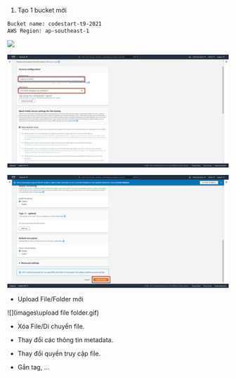 1. Tạo 1 bucket mới

```
Bucket name: codestart-t9-2021
AWS Region: ap-southeast-1
```

![](/images/2021-09-25_17-19-19.png)

![](images\2021-09-25_17-30-11.png)

![](images\2021-09-25_17-33-31.png)

- Upload File/Folder mới

![](images\upload file folder.gif)

- Xóa File/Di chuyển file.

- Thay đổi các thông tin metadata.
- Thay đổi quyền truy cập file.
- Gắn tag, ...
